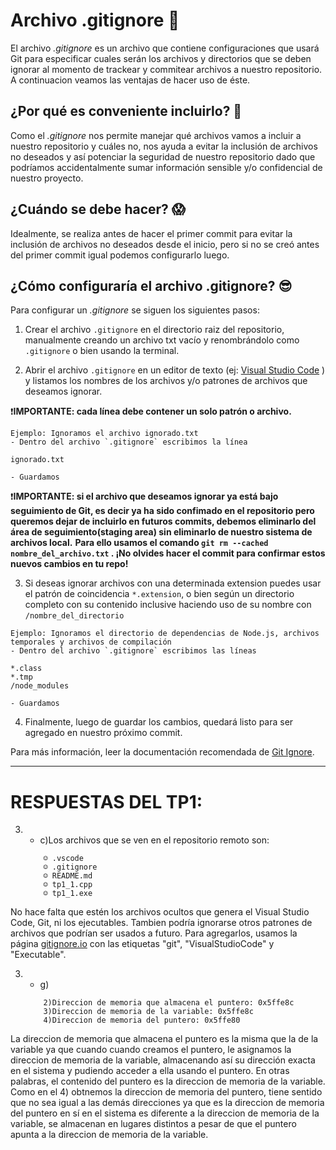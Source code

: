 # Archivo .gitignore 🎉

El archivo _.gitignore_ es un archivo que contiene configuraciones que usará Git para especificar cuales serán los archivos y directorios que se deben ignorar al momento de trackear y commitear archivos a nuestro repositorio. A continuacion veamos las ventajas de hacer uso de éste.

## ¿Por qué es conveniente incluirlo? 🤔

Como el _.gitignore_ nos permite manejar qué archivos vamos a incluir a nuestro repositorio y cuáles no, nos ayuda a evitar la inclusión de archivos no deseados y así potenciar la seguridad de nuestro repositorio dado que podríamos accidentalmente sumar información sensible y/o confidencial de nuestro proyecto.

## ¿Cuándo se debe hacer? 😱

Idealmente, se realiza antes de hacer el primer commit para evitar la inclusión de archivos no deseados desde el inicio, pero si no se creó antes del primer commit igual podemos configurarlo luego.

## ¿Cómo configuraría el archivo .gitignore? 😎

Para configurar un _.gitignore_ se siguen los siguientes pasos:

1. Crear el archivo `.gitignore` en el directorio raiz del repositorio, manualmente creando un archivo txt vacío y renombrándolo como `.gitignore` o bien usando la terminal.

2. Abrir el archivo `.gitignore` en un editor de texto (ej: [Visual Studio Code](https://code.visualstudio.com) ) y listamos los nombres de los archivos y/o patrones de archivos que deseamos ignorar. 

❗**IMPORTANTE: cada línea debe contener un solo patrón o archivo.**

```
Ejemplo: Ignoramos el archivo ignorado.txt
- Dentro del archivo `.gitignore` escribimos la línea

ignorado.txt

- Guardamos
```
❗**IMPORTANTE: si el archivo que deseamos ignorar ya está bajo seguimiento de Git, es decir ya ha sido confimado en el repositorio pero queremos dejar de incluirlo en futuros commits, debemos eliminarlo del área de seguimiento(staging area) sin eliminarlo de nuestro sistema de archivos local.**
**Para ello usamos el comando `git rm --cached nombre_del_archivo.txt` . ¡No olvides hacer el commit para confirmar estos nuevos cambios en tu repo!**

3. Si deseas ignorar archivos con una determinada extension puedes usar el patrón de coincidencia `*.extension`, o bien según un directorio completo con su contenido inclusive haciendo uso de su nombre con `/nombre_del_directorio`

```
Ejemplo: Ignoramos el directorio de dependencias de Node.js, archivos temporales y archivos de compilación
- Dentro del archivo `.gitignore` escribimos las líneas

*.class
*.tmp
/node_modules

- Guardamos
```

4. Finalmente, luego de guardar los cambios, quedará listo para ser agregado en nuestro próximo commit.


Para más información, leer la documentación recomendada de [Git Ignore](https://docs.github.com/es/get-started/getting-started-with-git/ignoring-files).

---------------------------------------------------------------------------------------------------------------------------

# RESPUESTAS DEL TP1:

3. 
    * c)Los archivos que se ven en el repositorio remoto son:
    ```
        ☺ .vscode
        ☺ .gitignore
        ☺ README.md
        ☺ tp1_1.cpp
        ☺ tp1_1.exe
    ```
No hace falta que estén los archivos ocultos que genera el Visual Studio Code, Git, ni los ejecutables. Tambien podría ignorarse otros patrones de archivos que podrían ser usados a futuro. Para agregarlos, usamos la página [gitignore.io](https://www.toptal.com/developers/gitignore/api/executable,git,visualstudiocode) con las etiquetas "git", "VisualStudioCode" y "Executable".

3. 
    * g)
    ```
        2)Direccion de memoria que almacena el puntero: 0x5ffe8c
        3)Direccion de memoria de la variable: 0x5ffe8c
        4)Direccion de memoria del puntero: 0x5ffe80
    ```

La direccion de memoria que almacena el puntero es la misma que la de la variable ya que cuando cuando creamos el puntero, le asignamos la direccion de memoria de la variable, almacenando así su dirección exacta en el sistema y pudiendo acceder a ella usando el puntero. En otras palabras, el contenido del puntero es la direccion de memoria de la variable. Como en el 4) obtnemos la direccion de memoria del puntero, tiene sentido que no sea igual a las demás direcciones ya que es la direccion de memoria del puntero en sí en el sistema es diferente a la direccion de memoria de la variable, se almacenan en lugares distintos a pesar de que el puntero apunta a la direccion de memoria de la variable.
